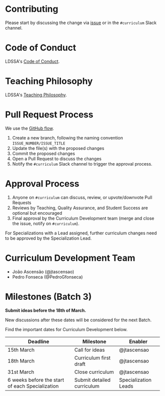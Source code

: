 # Contributing

Please start by discussing the change via [issue](https://github.com/LDSSA/curriculum-development/issues) or in the `#curriculum` Slack channel.

# Code of Conduct

LDSSA's [Code of Conduct](https://github.com/LDSSA/wiki/wiki/Code-of-Conduct).

# Teaching Philosophy

LDSSA's [Teaching Philosophy](https://github.com/LDSSA/wiki/wiki/Teaching-Philosophy).

# Pull Request Process

We use the [GitHub flow](https://guides.github.com/introduction/flow/).

1. Create a new branch, following the naming convention `ISSUE_NUMBER/ISSUE_TITLE`
2. Update the file(s) with the proposed changes
3. Commit the proposed changes
4. Open a Pull Request to discuss the changes
5. Notify the `#curriculum` Slack channel to trigger the approval process.

# Approval Process

1. Anyone on `#curriculum` can discuss, review, or upvote/downvote Pull Requests
2. Reviews by Teaching, Quality Assurance, and Student Success are optional but encouraged
3. Final approval by the Curriculum Development team (merge and close the issue, notify on `#curriculum`).

For Specializations with a Lead assigned, further curriculum changes need to be approved by the Specialization Lead.

# Curriculum Development Team

* João Ascensão (@jtascensao)
* Pedro Fonseca (@PedroGfonseca)

# Milestones (Batch 3)

**Submit ideas before the 18th of March.**

New discussions after these dates will be considered for the next Batch.

Find the important dates for Curriculum Development below.

| Deadline                                          | Milestone                  | Enabler     |
|---------------------------------------------------|----------------------------|-------------|
| 15th March                                        | Call for ideas             | @jtascensao |
| 18th March                                        | Curriculum first draft     | @jtascensao |
| 31st March                                        | Close curriculum           | @jtascensao |
| 6 weeks before the start of each Specialization   | Submit detailed curriculum | Specialization Leads |
